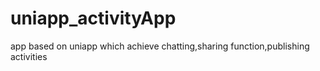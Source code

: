 # uniapp_activityApp
app based on uniapp which achieve chatting,sharing function,publishing activities 
